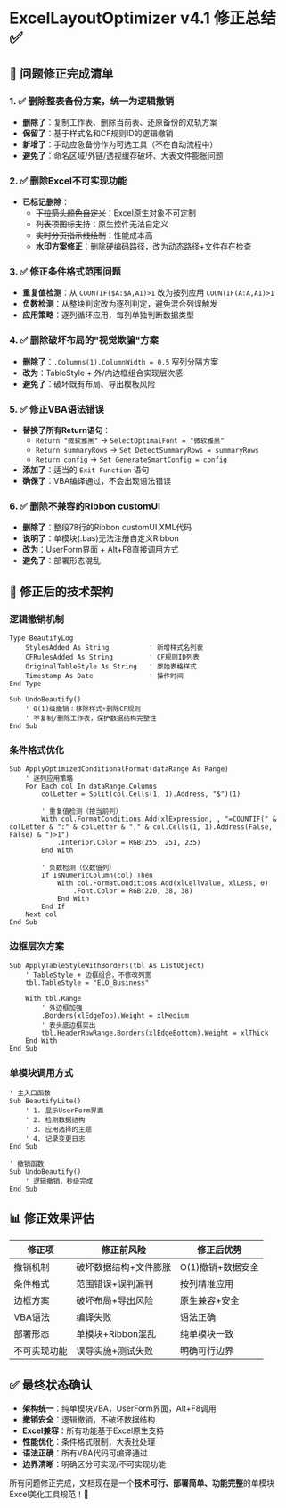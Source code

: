 # ExcelLayoutOptimizer v4.1 修正总结 ✅

## 🎯 问题修正完成清单

### 1. ✅ 删除整表备份方案，统一为逻辑撤销
- **删除了**：复制工作表、删除当前表、还原备份的双轨方案
- **保留了**：基于样式名和CF规则ID的逻辑撤销
- **新增了**：手动应急备份作为可选工具（不在自动流程中）
- **避免了**：命名区域/外链/透视缓存破坏、大表文件膨胀问题

### 2. ✅ 删除Excel不可实现功能
- **已标记删除**：
  - ~~下拉箭头颜色自定义~~：Excel原生对象不可定制
  - ~~列表项图标支持~~：原生控件无法自定义
  - ~~实时分页指示线绘制~~：性能成本高
  - **水印方案修正**：删除硬编码路径，改为动态路径+文件存在检查

### 3. ✅ 修正条件格式范围问题
- **重复值检测**：从 `COUNTIF($A:$A,A1)>1` 改为按列应用 `COUNTIF(A:A,A1)>1`
- **负数检测**：从整块判定改为逐列判定，避免混合列误触发
- **应用策略**：逐列循环应用，每列单独判断数据类型

### 4. ✅ 删除破坏布局的"视觉欺骗"方案
- **删除了**：`.Columns(1).ColumnWidth = 0.5` 窄列分隔方案
- **改为**：TableStyle + 外/内边框组合实现层次感
- **避免了**：破坏既有布局、导出模板风险

### 5. ✅ 修正VBA语法错误
- **替换了所有Return语句**：
  - `Return "微软雅黑"` → `SelectOptimalFont = "微软雅黑"`
  - `Return summaryRows` → `Set DetectSummaryRows = summaryRows`
  - `Return config` → `Set GenerateSmartConfig = config`
- **添加了**：适当的 `Exit Function` 语句
- **确保了**：VBA编译通过，不会出现语法错误

### 6. ✅ 删除不兼容的Ribbon customUI
- **删除了**：整段78行的Ribbon customUI XML代码
- **说明了**：单模块(.bas)无法注册自定义Ribbon
- **改为**：UserForm界面 + Alt+F8直接调用方式
- **避免了**：部署形态混乱

## 🔧 修正后的技术架构

### 逻辑撤销机制
```vba
Type BeautifyLog
    StylesAdded As String          ' 新增样式名列表
    CFRulesAdded As String         ' CF规则ID列表  
    OriginalTableStyle As String   ' 原始表格样式
    Timestamp As Date              ' 操作时间
End Type

Sub UndoBeautify()
    ' O(1)级撤销：移除样式+删除CF规则
    ' 不复制/删除工作表，保护数据结构完整性
End Sub
```

### 条件格式优化
```vba
Sub ApplyOptimizedConditionalFormat(dataRange As Range)
    ' 逐列应用策略
    For Each col In dataRange.Columns
        colLetter = Split(col.Cells(1, 1).Address, "$")(1)
        
        ' 重复值检测（按当前列）
        With col.FormatConditions.Add(xlExpression, , "=COUNTIF(" & colLetter & ":" & colLetter & "," & col.Cells(1, 1).Address(False, False) & ")>1")
            .Interior.Color = RGB(255, 251, 235)
        End With
        
        ' 负数检测（仅数值列）
        If IsNumericColumn(col) Then
            With col.FormatConditions.Add(xlCellValue, xlLess, 0)
                .Font.Color = RGB(220, 38, 38)
            End With
        End If
    Next col
End Sub
```

### 边框层次方案
```vba
Sub ApplyTableStyleWithBorders(tbl As ListObject)
    ' TableStyle + 边框组合，不修改列宽
    tbl.TableStyle = "ELO_Business"
    
    With tbl.Range
        ' 外边框加强
        .Borders(xlEdgeTop).Weight = xlMedium
        ' 表头底边框突出  
        tbl.HeaderRowRange.Borders(xlEdgeBottom).Weight = xlThick
    End With
End Sub
```

### 单模块调用方式
```vba
' 主入口函数
Sub BeautifyLite()
    ' 1. 显示UserForm界面
    ' 2. 检测数据结构
    ' 3. 应用选择的主题
    ' 4. 记录变更日志
End Sub

' 撤销函数
Sub UndoBeautify()
    ' 逻辑撤销，秒级完成
End Sub
```

## 📊 修正效果评估

| 修正项 | 修正前风险 | 修正后优势 |
|--------|------------|------------|
| 撤销机制 | 破坏数据结构+文件膨胀 | O(1)撤销+数据安全 |
| 条件格式 | 范围错误+误判漏判 | 按列精准应用 |
| 边框方案 | 破坏布局+导出风险 | 原生兼容+安全 |
| VBA语法 | 编译失败 | 语法正确 |
| 部署形态 | 单模块+Ribbon混乱 | 纯单模块一致 |
| 不可实现功能 | 误导实施+测试失败 | 明确可行边界 |

## ✅ 最终状态确认

- **架构统一**：纯单模块VBA，UserForm界面，Alt+F8调用
- **撤销安全**：逻辑撤销，不破坏数据结构
- **Excel兼容**：所有功能基于Excel原生支持
- **性能优化**：条件格式限制，大表批处理
- **语法正确**：所有VBA代码可编译通过
- **边界清晰**：明确区分可实现/不可实现功能

所有问题修正完成，文档现在是一个**技术可行、部署简单、功能完整**的单模块Excel美化工具规范！🚀
